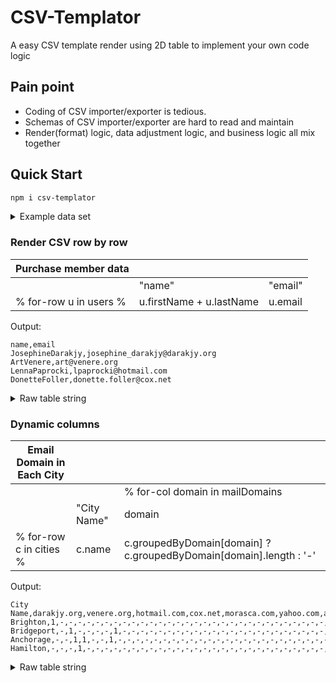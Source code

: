 # CSV-Templator

A easy CSV template render using 2D table to implement your own code logic

## Pain point

- Coding of CSV importer/exporter is tedious.
- Schemas of CSV importer/exporter are hard to read and maintain
- Render(format) logic, data adjustment logic, and business logic all mix together

## Quick Start

```sh
npm i csv-templator
```

<details>
<summary>Example data set</summary>

```json
[
  {
    "firstName": "James",
    "lastName": "Butt",
    "companyName": "Benton, John B Jr",
    "address": "6649 N Blue Gum St",
    "city": "New Orleans",
    "county": "Orleans",
    "state": "LA",
    "zip": 70116,
    "phone1": "504-621-8927",
    "phone2": "504-845-1427",
    "email": "jbutt@gmail.com",
    "web": "http://www.bentonjohnbjr.com"
  }
  // ...
]
```

</details>

### Render CSV row by row

| Purchase member data   |                          |         |
| ---------------------- | ------------------------ | ------- |
|                        | "name"                   | "email" |
| % for-row u in users % | u.firstName + u.lastName | u.email |

Output:

```csv
name,email
JosephineDarakjy,josephine_darakjy@darakjy.org
ArtVenere,art@venere.org
LennaPaprocki,lpaprocki@hotmail.com
DonetteFoller,donette.foller@cox.net
```

<details>
<summary>Raw table string</summary>

```txt
|                        | "name"                   | "email" |
| % for-row u in users % | u.firstName + u.lastName | u.email |
```

</details>

### Dynamic columns

| Email Domain in Each City |             |                                                                    |
| ------------------------- | ----------- | ------------------------------------------------------------------ |
|                           |             | % for-col domain in mailDomains                                    |
|                           | "City Name" | domain                                                             |
| % for-row c in cities %   | c.name      | c.groupedByDomain[domain] ? c.groupedByDomain[domain].length : '-' |

Output:

```csv
City Name,darakjy.org,venere.org,hotmail.com,cox.net,morasca.com,yahoo.com,aol.com,rim.org,royster.com,slusarski.com,caudy.org,chui.com,corrio.com,vocelka.com,glick.com,shinko.com,ostrosky.com,perin.org,saylors.org,briddick.com,bowley.org,uyetake.org,mastella.com,monarrez.org,vanausdal.org,hollack.org,lindall.com,yglesias.com,mondella.com,rhym.com,reitler.com,crupi.com,mulqueen.org,honeywell.com,dickerson.org,barfield.com,gato.org,centini.org,buemi.com,cronauer.com,felger.org,miceli.org,shin.com,schmierer.org,kulzer.org,palaspas.org,perez.org,shire.com,spickerman.com,mirafuentes.com,klimek.org,zane.com,kohnert.com,gellinger.com,frey.com,haroldson.org,craghead.org,parvis.com,deleo.com,degroot.org,hoa.org,cousey.org,degonia.org,cookey.org,poullion.com,melnyk.com,toyama.org,caiafa.org,pelkowski.org,emard.com,konopacki.org,silvestrini.com,gesick.org,lother.com,brossart.com,tegarden.com,gobern.org,saulter.com,malvin.com,suffield.org,fishburne.com,loader.com,burnard.com,setter.org,worlds.com,arias.org,dopico.org,hellickson.org,staback.com,fortino.com,engelberg.org,zurcher.org,denooyer.org,restrepo.com,sweigard.com,nicolozakes.org,pontoriero.com,aquas.com,regusters.com,hauenstein.org,brachle.org,canlas.com,lietz.com,vonasek.org,julia.org,loder.org,patak.org,beech.com,yaw.org,semidey.com,paa.com,dorshorst.org,daufeldt.com,scipione.com,kitty.com,schoeneck.org,newville.com,mccullan.com,walthall.org,berlanga.com,meteer.com,nayar.com,sarao.org,onofrio.com,angalich.com,lapage.com,villanueva.com,perruzza.com,galam.org,lipkin.com,grenet.org,mclaird.com,colaizzo.com,koppinger.com,dewar.com,arceo.org,chaffins.org,nunlee.org,chavous.org,jacobos.com,similton.com,ankeny.org,hixenbaugh.org,gillaspie.com,kampa.org
Brighton,1,-,-,-,-,-,-,-,-,-,-,-,-,-,-,-,-,-,-,-,-,-,-,-,-,-,-,-,-,-,-,-,-,-,-,-,-,-,-,-,-,-,-,-,-,-,-,-,-,-,-,-,-,-,-,-,-,-,-,-,-,-,-,-,-,-,-,-,-,-,-,-,-,-,-,-,-,-,-,-,-,-,-,-,-,-,-,-,-,-,-,-,-,-,-,-,-,-,-,-,-,-,-,-,-,-,-,-,-,-,-,-,-,-,-,-,-,-,-,-,-,-,-,-,-,-,-,-,-,-,-,-,-,-,-,-,-,-,-,-,-,-,-,-,-
Bridgeport,-,1,-,-,-,-,1,-,-,-,-,-,-,-,-,-,-,-,-,-,-,-,-,-,-,-,-,-,-,-,-,-,-,-,-,-,-,-,-,-,-,-,-,-,-,-,-,-,-,-,-,-,-,-,-,-,-,-,-,-,-,-,-,-,-,-,-,-,-,-,-,-,-,-,-,-,-,-,-,-,-,-,-,-,-,-,-,-,-,-,-,-,-,-,-,-,-,-,-,-,-,-,-,-,-,-,-,-,-,-,-,-,-,-,-,-,-,-,-,-,-,-,-,-,-,-,-,-,-,-,-,-,-,-,-,-,-,-,-,-,-,-,-,-,-
Anchorage,-,-,1,1,-,-,1,-,-,-,-,-,-,-,-,-,-,-,-,-,-,-,-,-,-,-,-,-,-,-,-,-,-,-,-,-,-,-,-,-,-,-,-,-,-,-,-,-,-,-,-,-,-,-,-,-,-,-,-,-,-,-,-,-,-,-,-,-,-,-,-,-,-,-,-,-,-,-,-,-,-,-,-,-,-,-,-,-,-,-,-,-,-,-,-,-,-,-,-,-,-,-,-,-,-,-,-,-,-,-,-,-,-,-,1,-,-,-,-,-,-,-,-,-,-,-,-,-,-,-,-,-,-,-,-,-,-,-,-,-,-,-,-,-,-
Hamilton,-,-,-,1,-,-,-,-,-,-,-,-,-,-,-,-,-,-,-,-,-,-,-,-,-,-,-,-,-,-,-,-,-,-,-,-,-,-,-,-,-,-,-,-,-,-,-,-,-,-,-,-,-,-,-,-,-,-,-,-,-,-,-,-,-,-,-,-,-,-,-,-,-,-,-,-,-,-,-,-,-,-,-,-,-,-,-,-,-,-,-,-,-,-,-,-,-,-,-,-,-,-,-,-,-,-,-,-,-,-,-,-,-,-,-,-,-,-,-,-,-,-,-,-,-,-,-,-,-,-,-,-,-,-,-,-,-,-,-,-,-,-,-,-,-
```

<details>
<summary>Raw table string</summary>

```txt
|                           |             | % for-col domain in mailDomains                                   |
|                           | "City Name" | domain                                                             |
| % for-row c in cities %   | c.name      | c.groupedByDomain[domain] ? c.groupedByDomain[domain].length : '-' |
```

</details>
